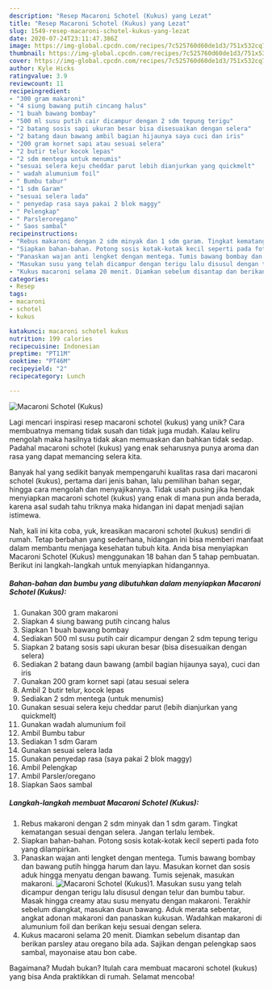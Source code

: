 ```yaml
---
description: "Resep Macaroni Schotel (Kukus) yang Lezat"
title: "Resep Macaroni Schotel (Kukus) yang Lezat"
slug: 1549-resep-macaroni-schotel-kukus-yang-lezat
date: 2020-07-24T23:11:47.386Z
image: https://img-global.cpcdn.com/recipes/7c525760d60de1d3/751x532cq70/macaroni-schotel-kukus-foto-resep-utama.jpg
thumbnail: https://img-global.cpcdn.com/recipes/7c525760d60de1d3/751x532cq70/macaroni-schotel-kukus-foto-resep-utama.jpg
cover: https://img-global.cpcdn.com/recipes/7c525760d60de1d3/751x532cq70/macaroni-schotel-kukus-foto-resep-utama.jpg
author: Kyle Hicks
ratingvalue: 3.9
reviewcount: 11
recipeingredient:
- "300 gram makaroni"
- "4 siung bawang putih cincang halus"
- "1 buah bawang bombay"
- "500 ml susu putih cair dicampur dengan 2 sdm tepung terigu"
- "2 batang sosis sapi ukuran besar bisa disesuaikan dengan selera"
- "2 batang daun bawang ambil bagian hijaunya saya cuci dan iris"
- "200 gram kornet sapi atau sesuai selera"
- "2 butir telur kocok lepas"
- "2 sdm mentega untuk menumis"
- "sesuai selera keju cheddar parut lebih dianjurkan yang quickmelt"
- " wadah alumunium foil"
- " Bumbu tabur"
- "1 sdm Garam"
- "sesuai selera lada"
- " penyedap rasa saya pakai 2 blok maggy"
- " Pelengkap"
- " Parsleroregano"
- " Saos sambal"
recipeinstructions:
- "Rebus makaroni dengan 2 sdm minyak dan 1 sdm garam. Tingkat kematangan sesuai dengan selera. Jangan terlalu lembek."
- "Siapkan bahan-bahan. Potong sosis kotak-kotak kecil seperti pada foto yang dilampirkan."
- "Panaskan wajan anti lengket dengan mentega. Tumis bawang bombay dan bawang putih hingga harum dan layu. Masukan kornet dan sosis aduk hingga menyatu dengan bawang. Tumis sejenak, masukan makaroni."
- "Masukan susu yang telah dicampur dengan terigu lalu disusul dengan telur dan bumbu tabur. Masak hingga creamy atau susu menyatu dengan makaroni. Terakhir sebelum diangkat, masukan daun bawang. Aduk merata sebentar, angkat adonan makaroni dan panaskan kukusan. Wadahkan makaroni di alumunium foil dan berikan keju sesuai dengan selera."
- "Kukus macaroni selama 20 menit. Diamkan sebelum disantap dan berikan parsley atau oregano bila ada. Sajikan dengan pelengkap saos sambal, mayonaise atau bon cabe."
categories:
- Resep
tags:
- macaroni
- schotel
- kukus

katakunci: macaroni schotel kukus 
nutrition: 199 calories
recipecuisine: Indonesian
preptime: "PT11M"
cooktime: "PT46M"
recipeyield: "2"
recipecategory: Lunch

---
```



![Macaroni Schotel (Kukus)](https://img-global.cpcdn.com/recipes/7c525760d60de1d3/751x532cq70/macaroni-schotel-kukus-foto-resep-utama.jpg)

Lagi mencari inspirasi resep macaroni schotel (kukus) yang unik? Cara membuatnya memang tidak susah dan tidak juga mudah. Kalau keliru mengolah maka hasilnya tidak akan memuaskan dan bahkan tidak sedap. Padahal macaroni schotel (kukus) yang enak seharusnya punya aroma dan rasa yang dapat memancing selera kita.

Banyak hal yang sedikit banyak mempengaruhi kualitas rasa dari macaroni schotel (kukus), pertama dari jenis bahan, lalu pemilihan bahan segar, hingga cara mengolah dan menyajikannya. Tidak usah pusing jika hendak menyiapkan macaroni schotel (kukus) yang enak di mana pun anda berada, karena asal sudah tahu triknya maka hidangan ini dapat menjadi sajian istimewa.




Nah, kali ini kita coba, yuk, kreasikan macaroni schotel (kukus) sendiri di rumah. Tetap berbahan yang sederhana, hidangan ini bisa memberi manfaat dalam membantu menjaga kesehatan tubuh kita. Anda bisa menyiapkan Macaroni Schotel (Kukus) menggunakan 18 bahan dan 5 tahap pembuatan. Berikut ini langkah-langkah untuk menyiapkan hidangannya.

<!--inarticleads1-->

##### Bahan-bahan dan bumbu yang dibutuhkan dalam menyiapkan Macaroni Schotel (Kukus):

1. Gunakan 300 gram makaroni
1. Siapkan 4 siung bawang putih cincang halus
1. Siapkan 1 buah bawang bombay
1. Sediakan 500 ml susu putih cair dicampur dengan 2 sdm tepung terigu
1. Siapkan 2 batang sosis sapi ukuran besar (bisa disesuaikan dengan selera)
1. Sediakan 2 batang daun bawang (ambil bagian hijaunya saya), cuci dan iris
1. Gunakan 200 gram kornet sapi (atau sesuai selera
1. Ambil 2 butir telur, kocok lepas
1. Sediakan 2 sdm mentega (untuk menumis)
1. Gunakan sesuai selera keju cheddar parut (lebih dianjurkan yang quickmelt)
1. Gunakan  wadah alumunium foil
1. Ambil  Bumbu tabur
1. Sediakan 1 sdm Garam
1. Gunakan sesuai selera lada
1. Gunakan  penyedap rasa (saya pakai 2 blok maggy)
1. Ambil  Pelengkap
1. Ambil  Parsler/oregano
1. Siapkan  Saos sambal




<!--inarticleads2-->

##### Langkah-langkah membuat Macaroni Schotel (Kukus):

1. Rebus makaroni dengan 2 sdm minyak dan 1 sdm garam. Tingkat kematangan sesuai dengan selera. Jangan terlalu lembek.
1. Siapkan bahan-bahan. Potong sosis kotak-kotak kecil seperti pada foto yang dilampirkan.
1. Panaskan wajan anti lengket dengan mentega. Tumis bawang bombay dan bawang putih hingga harum dan layu. Masukan kornet dan sosis aduk hingga menyatu dengan bawang. Tumis sejenak, masukan makaroni.
<img src="//assets-global.cpcdn.com/assets/icons/button_play-2c75c40dde080a61004c1f40b05d8f140eaff45d7e9e6481dc71c63d2e7c4909.png" alt="Macaroni Schotel (Kukus)">1. Masukan susu yang telah dicampur dengan terigu lalu disusul dengan telur dan bumbu tabur. Masak hingga creamy atau susu menyatu dengan makaroni. Terakhir sebelum diangkat, masukan daun bawang. Aduk merata sebentar, angkat adonan makaroni dan panaskan kukusan. Wadahkan makaroni di alumunium foil dan berikan keju sesuai dengan selera.
1. Kukus macaroni selama 20 menit. Diamkan sebelum disantap dan berikan parsley atau oregano bila ada. Sajikan dengan pelengkap saos sambal, mayonaise atau bon cabe.




Bagaimana? Mudah bukan? Itulah cara membuat macaroni schotel (kukus) yang bisa Anda praktikkan di rumah. Selamat mencoba!
